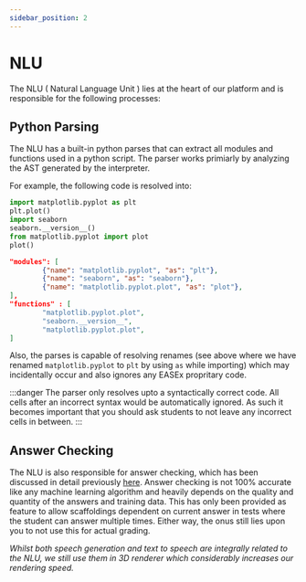 ```yaml
---
sidebar_position: 2
---
```


# NLU

The NLU ( Natural Language Unit ) lies at the heart of our platform and is responsible for the following processes:

## Python Parsing

The NLU has a built-in python parses that can extract all modules and functions used in a python script. The parser works primiarly by analyzing the AST generated by the interpreter.

For example, the following code is resolved into:

```python
import matplotlib.pyplot as plt
plt.plot()
import seaborn
seaborn.__version__()
from matplotlib.pyplot import plot
plot()
```

```json
"modules": [
        {"name": "matplotlib.pyplot", "as": "plt"},
        {"name": "seaborn", "as": "seaborn"},
        {"name": "matplotlib.pyplot.plot", "as": "plot"},
],
"functions" : [
        "matplotlib.pyplot.plot",
        "seaborn.__version__",
        "matplotlib.pyplot.plot",
]
```

Also, the parses is capable of resolving renames (see above where we have renamed `matplotlib.pyplot` to `plt` by using `as` while importing) which may incidentally occur and also ignores any EASEx propritary code.

:::danger
The parser only resolves upto a syntactically correct code. All cells after an incorrect syntax would be automatically ignored. As such it becomes important that you should ask
students to not leave any incorrect cells in between.
:::

## Answer Checking

The NLU is also responsible for answer checking, which has been discussed in detail previously [here](../testing/create.md). Answer checking is not 100% accurate like any machine learning algorithm and heavily depends on the quality and quantity of the answers and training data. This has only been provided as feature to allow scaffoldings dependent on current answer in tests where the student can answer multiple times. Either way, the onus still lies upon you to not use this for actual grading.

_Whilst both speech generation and text to speech are integrally related to the NLU, we still use them in 3D renderer which considerably increases our rendering speed._
